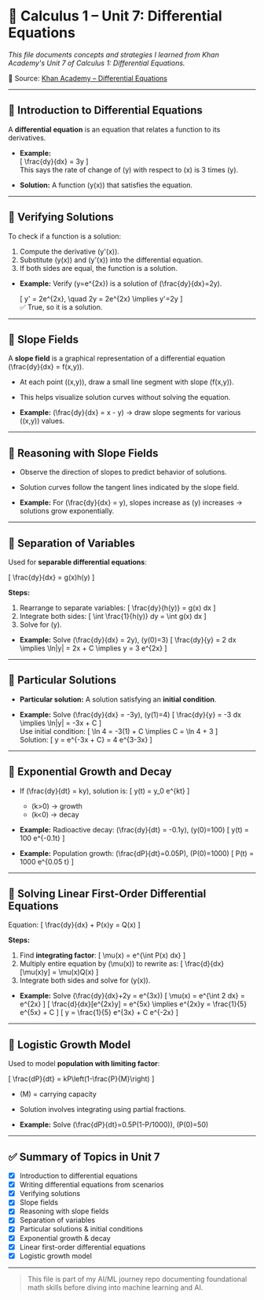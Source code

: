 # 📘 Calculus 1 – Unit 7: Differential Equations

*This file documents concepts and strategies I learned from Khan Academy's Unit 7 of Calculus 1: Differential Equations.*

🔗 Source: [Khan Academy – Differential Equations](https://www.khanacademy.org/math/calculus-1/cs1-differential-equations)

---

## 📌 Introduction to Differential Equations

A **differential equation** is an equation that relates a function to its derivatives.

- **Example:**  
  \[
  \frac{dy}{dx} = 3y
  \]  
  This says the rate of change of \(y\) with respect to \(x\) is 3 times \(y\).

- **Solution:** A function \(y(x)\) that satisfies the equation.  

---

## 📌 Verifying Solutions

To check if a function is a solution:

1. Compute the derivative \(y'(x)\).  
2. Substitute \(y(x)\) and \(y'(x)\) into the differential equation.  
3. If both sides are equal, the function is a solution.

- **Example:** Verify \(y=e^{2x}\) is a solution of \(\frac{dy}{dx}=2y\).

  \[
  y' = 2e^{2x}, \quad 2y = 2e^{2x} \implies y'=2y
  \]  
  ✅ True, so it is a solution.

---

## 📌 Slope Fields

A **slope field** is a graphical representation of a differential equation \(\frac{dy}{dx} = f(x,y)\).

- At each point \((x,y)\), draw a small line segment with slope \(f(x,y)\).  
- This helps visualize solution curves without solving the equation.

- **Example:** \(\frac{dy}{dx} = x - y\) → draw slope segments for various \((x,y)\) values.

---

## 📌 Reasoning with Slope Fields

- Observe the direction of slopes to predict behavior of solutions.  
- Solution curves follow the tangent lines indicated by the slope field.

- **Example:** For \(\frac{dy}{dx} = y\), slopes increase as \(y\) increases → solutions grow exponentially.

---

## 📌 Separation of Variables

Used for **separable differential equations**:

\[
\frac{dy}{dx} = g(x)h(y)
\]

**Steps:**

1. Rearrange to separate variables:
   \[
   \frac{dy}{h(y)} = g(x) dx
   \]
2. Integrate both sides:
   \[
   \int \frac{1}{h(y)} dy = \int g(x) dx
   \]
3. Solve for \(y\).

- **Example:** Solve \(\frac{dy}{dx} = 2y\), \(y(0)=3\)
  \[
  \frac{dy}{y} = 2 dx \implies \ln|y| = 2x + C \implies y = 3 e^{2x}
  \]

---

## 📌 Particular Solutions

- **Particular solution:** A solution satisfying an **initial condition**.  

- **Example:** Solve \(\frac{dy}{dx} = -3y\), \(y(1)=4\)
  \[
  \frac{dy}{y} = -3 dx \implies \ln|y| = -3x + C
  \]  
  Use initial condition:
  \[
  \ln 4 = -3(1) + C \implies C = \ln 4 + 3
  \]  
  Solution:
  \[
  y = e^{-3x + C} = 4 e^{3-3x}
  \]

---

## 📌 Exponential Growth and Decay

- If \(\frac{dy}{dt} = ky\), solution is:
  \[
  y(t) = y_0 e^{kt}
  \]
  - \(k>0\) → growth  
  - \(k<0\) → decay  

- **Example:** Radioactive decay: \(\frac{dy}{dt} = -0.1y\), \(y(0)=100\)
  \[
  y(t) = 100 e^{-0.1t}
  \]

- **Example:** Population growth: \(\frac{dP}{dt}=0.05P\), \(P(0)=1000\)
  \[
  P(t) = 1000 e^{0.05 t}
  \]

---

## 📌 Solving Linear First-Order Differential Equations

Equation:
\[
\frac{dy}{dx} + P(x)y = Q(x)
\]

**Steps:**

1. Find **integrating factor**:
   \[
   \mu(x) = e^{\int P(x) dx}
   \]
2. Multiply entire equation by \(\mu(x)\) to rewrite as:
   \[
   \frac{d}{dx} [\mu(x)y] = \mu(x)Q(x)
   \]
3. Integrate both sides and solve for \(y(x)\).

- **Example:** Solve \(\frac{dy}{dx}+2y = e^{3x}\)
  \[
  \mu(x) = e^{\int 2 dx} = e^{2x}
  \]
  \[
  \frac{d}{dx}[e^{2x}y] = e^{5x} \implies e^{2x}y = \frac{1}{5} e^{5x} + C
  \]
  \[
  y = \frac{1}{5} e^{3x} + C e^{-2x}
  \]

---

## 📌 Logistic Growth Model

Used to model **population with limiting factor**:

\[
\frac{dP}{dt} = kP\left(1-\frac{P}{M}\right)
\]

- \(M\) = carrying capacity  
- Solution involves integrating using partial fractions.

- **Example:** Solve \(\frac{dP}{dt}=0.5P(1-P/1000)\), \(P(0)=50\)

---

## ✅ Summary of Topics in Unit 7

* [x] Introduction to differential equations  
* [x] Writing differential equations from scenarios  
* [x] Verifying solutions  
* [x] Slope fields  
* [x] Reasoning with slope fields  
* [x] Separation of variables  
* [x] Particular solutions & initial conditions  
* [x] Exponential growth & decay  
* [x] Linear first-order differential equations  
* [x] Logistic growth model  

---

> This file is part of my AI/ML journey repo documenting foundational math skills before diving into machine learning and AI.

